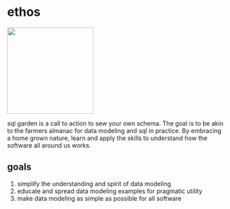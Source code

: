 # ethos

<img height="200px" src="https://thegraphicsfairy.com/wp-content/uploads/2013/03/Royalty-Free-Images-Urn-GraphicsFairy1.jpg">

sql garden is a call to action to sew your own schema. The goal is to be akin to the farmers almanac for data modeling and sql in practice. By embracing a home grown nature, learn and apply the skills to understand how the software all around us works.


## goals

1. simplify the understanding and spirit of data modeling
2. educate and spread data modeling examples for pragmatic utility
3. make data modeling as simple as possible for all software
